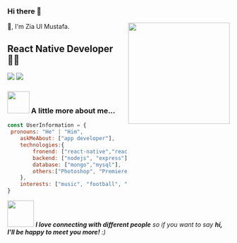 ### Hi there 👋

<img align='right' src="https://media.giphy.com/media/M9gbBd9nbDrOTu1Mqx/giphy.gif" width="230">

🙏, I'm Zia Ul Mustafa.  
## React Native Developer 👨‍💻

[![](https://img.shields.io/badge/Facebook-ZiaUlMustafa090-blue)](https://www.facebook.com/ZiaUlMustafa090/)
[![](https://img.shields.io/badge/Gmail-mustafavi.zia%40gmail.com-red)](mailto:mustafavi.zia@gmail.com)


### <img src="https://media.giphy.com/media/VgCDAzcKvsR6OM0uWg/giphy.gif" width="50"> A little more about me...  


```javascript
const UserInformation = {
 pronouns: "He" | "Him",
    askMeAbout: ["app developer"],
    technologies:{
        fronend: ["react-native","reactjs"],
        backend: ["nodejs", "express"],
        database: ["mongo","mysql"],
        others:["Photoshop", "Premiere", "After-effect","Illustraion"]
    },
    interests: ["music", "football", "travel", "movie"]
}
```

<img src="https://media.giphy.com/media/LnQjpWaON8nhr21vNW/giphy.gif" width="60"> <em><b>I love connecting with different people</b> so if you want to say <b>hi, I'll be happy to meet you more!</b> :)</em>
